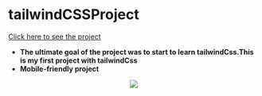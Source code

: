 # tailwindCSSProject

[Click here to see the project](https://mehmetcakir1.github.io/tailwindCSSProject/)

- __The ultimate goal of the project was to start to learn tailwindCss.This is my first project with tailwindCss__ <br>
- __Mobile-friendly project__ <br>


<div align="center"><img src="https://github.com/MehmetCakir1/tailwindCSSProject/blob/master/tailwindCSS.gif">
